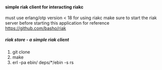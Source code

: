 #### simple riak client for interacting riakc

must use erlang/otp version < 18 for using riakc
make sure to start the riak server before starting this application 
for reference https://github.com/basho/riak 


##### riak store - a simple riak client

1) git clone 
2) make
3) erl -pa ebin/ deps/*/ebin -s rs


